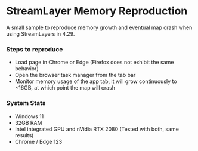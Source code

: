 # StreamLayer Memory Reproduction

A small sample to reproduce memory growth and eventual map crash when using StreamLayers in 4.29.

### Steps to reproduce
- Load page in Chrome or Edge (Firefox does not exhibit the same behavior)
- Open the browser task manager from the tab bar
- Monitor memory usage of the app tab, it will grow continuously to ~16GB, at which point the map will crash

### System Stats
- Windows 11
- 32GB RAM
- Intel integrated GPU and nVidia RTX 2080 (Tested with both, same results)
- Chrome / Edge 123